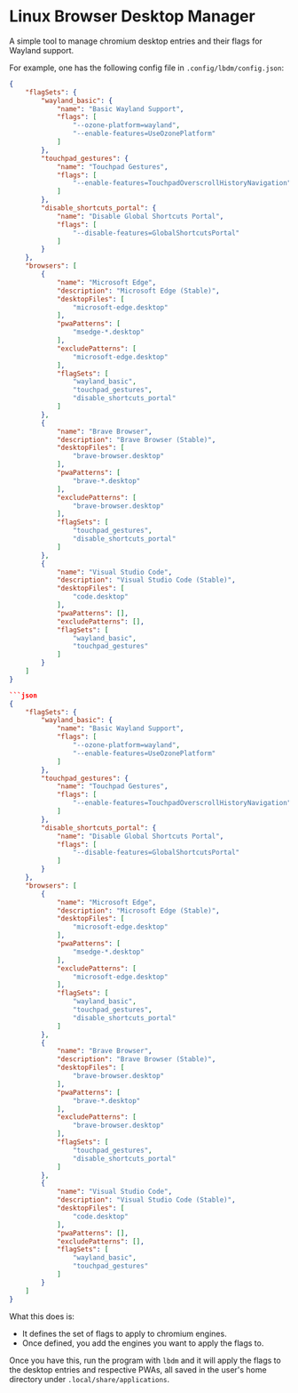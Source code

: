 # Linux Browser Desktop Manager

A simple tool to manage chromium desktop entries and their flags for Wayland support.

For example, one has the following config file in `.config/lbdm/config.json`:

```json
{
    "flagSets": {
        "wayland_basic": {
            "name": "Basic Wayland Support",
            "flags": [
                "--ozone-platform=wayland",
                "--enable-features=UseOzonePlatform"
            ]
        },
        "touchpad_gestures": {
            "name": "Touchpad Gestures",
            "flags": [
                "--enable-features=TouchpadOverscrollHistoryNavigation"
            ]
        },
        "disable_shortcuts_portal": {
            "name": "Disable Global Shortcuts Portal",
            "flags": [
                "--disable-features=GlobalShortcutsPortal"
            ]
        }
    },
    "browsers": [
        {
            "name": "Microsoft Edge",
            "description": "Microsoft Edge (Stable)",
            "desktopFiles": [
                "microsoft-edge.desktop"
            ],
            "pwaPatterns": [
                "msedge-*.desktop"
            ],
            "excludePatterns": [
                "microsoft-edge.desktop"
            ],
            "flagSets": [
                "wayland_basic",
                "touchpad_gestures",
                "disable_shortcuts_portal"
            ]
        },
        {
            "name": "Brave Browser",
            "description": "Brave Browser (Stable)",
            "desktopFiles": [
                "brave-browser.desktop"
            ],
            "pwaPatterns": [
                "brave-*.desktop"
            ],
            "excludePatterns": [
                "brave-browser.desktop"
            ],
            "flagSets": [
                "touchpad_gestures",
                "disable_shortcuts_portal"
            ]
        },
        {
            "name": "Visual Studio Code",
            "description": "Visual Studio Code (Stable)",
            "desktopFiles": [
                "code.desktop"
            ],
            "pwaPatterns": [],
            "excludePatterns": [],
            "flagSets": [
                "wayland_basic",
                "touchpad_gestures"
            ]
        }
    ]
}

```json
{
    "flagSets": {
        "wayland_basic": {
            "name": "Basic Wayland Support",
            "flags": [
                "--ozone-platform=wayland",
                "--enable-features=UseOzonePlatform"
            ]
        },
        "touchpad_gestures": {
            "name": "Touchpad Gestures",
            "flags": [
                "--enable-features=TouchpadOverscrollHistoryNavigation"
            ]
        },
        "disable_shortcuts_portal": {
            "name": "Disable Global Shortcuts Portal",
            "flags": [
                "--disable-features=GlobalShortcutsPortal"
            ]
        }
    },
    "browsers": [
        {
            "name": "Microsoft Edge",
            "description": "Microsoft Edge (Stable)",
            "desktopFiles": [
                "microsoft-edge.desktop"
            ],
            "pwaPatterns": [
                "msedge-*.desktop"
            ],
            "excludePatterns": [
                "microsoft-edge.desktop"
            ],
            "flagSets": [
                "wayland_basic",
                "touchpad_gestures",
                "disable_shortcuts_portal"
            ]
        },
        {
            "name": "Brave Browser",
            "description": "Brave Browser (Stable)",
            "desktopFiles": [
                "brave-browser.desktop"
            ],
            "pwaPatterns": [
                "brave-*.desktop"
            ],
            "excludePatterns": [
                "brave-browser.desktop"
            ],
            "flagSets": [
                "touchpad_gestures",
                "disable_shortcuts_portal"
            ]
        },
        {
            "name": "Visual Studio Code",
            "description": "Visual Studio Code (Stable)",
            "desktopFiles": [
                "code.desktop"
            ],
            "pwaPatterns": [],
            "excludePatterns": [],
            "flagSets": [
                "wayland_basic",
                "touchpad_gestures"
            ]
        }
    ]
}

```

What this does is:

- It defines the set of flags to apply to chromium engines.
- Once defined, you add the engines you want to apply the flags to.

Once you have this, run the program with `lbdm` and it will apply the flags to the desktop entries and respective PWAs, all saved in the user's home directory under `.local/share/applications`.
